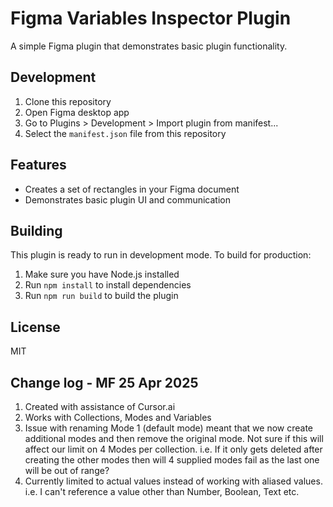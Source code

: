 # Figma Variables Inspector Plugin

A simple Figma plugin that demonstrates basic plugin functionality.

## Development

1. Clone this repository
2. Open Figma desktop app
3. Go to Plugins > Development > Import plugin from manifest...
4. Select the `manifest.json` file from this repository

## Features

- Creates a set of rectangles in your Figma document
- Demonstrates basic plugin UI and communication

## Building

This plugin is ready to run in development mode. To build for production:

1. Make sure you have Node.js installed
2. Run `npm install` to install dependencies
3. Run `npm run build` to build the plugin

## License

MIT 

## Change log - MF 25 Apr 2025

1. Created with assistance of Cursor.ai
2. Works with Collections, Modes and Variables
3. Issue with renaming Mode 1 (default mode) meant that we now create additional modes and then remove the original mode. Not sure if this will affect our limit on 4 Modes per collection. i.e. If it only gets deleted after creating the other modes then will 4 supplied modes fail as the last one will be out of range?
4. Currently limited to actual values instead of working with aliased values. i.e. I can't reference a value other than Number, Boolean, Text etc.
